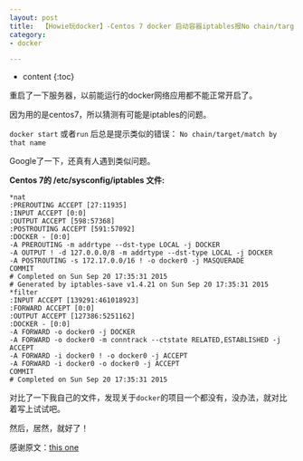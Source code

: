 ```yaml
---
layout: post
title:  【Howie玩docker】-Centos 7 docker 启动容器iptables报No chain/target/match by that name
category: 
- docker  

---
```


* content
{:toc}

重启了一下服务器，以前能运行的docker网络应用都不能正常开启了。

因为用的是centos7，所以猜测有可能是iptables的问题。

`docker start` 或者`run` 后总是提示类似的错误：
`No chain/target/match by that name`

Google了一下，还真有人遇到类似问题。

**Centos 7的 /etc/sysconfig/iptables 文件:**

	
	*nat
	:PREROUTING ACCEPT [27:11935]
	:INPUT ACCEPT [0:0]
	:OUTPUT ACCEPT [598:57368]
	:POSTROUTING ACCEPT [591:57092]
	:DOCKER - [0:0]
	-A PREROUTING -m addrtype --dst-type LOCAL -j DOCKER
	-A OUTPUT ! -d 127.0.0.0/8 -m addrtype --dst-type LOCAL -j DOCKER
	-A POSTROUTING -s 172.17.0.0/16 ! -o docker0 -j MASQUERADE
	COMMIT  
	# Completed on Sun Sep 20 17:35:31 2015
	# Generated by iptables-save v1.4.21 on Sun Sep 20 17:35:31 2015
	*filter
	:INPUT ACCEPT [139291:461018923]
	:FORWARD ACCEPT [0:0]
	:OUTPUT ACCEPT [127386:5251162]
	:DOCKER - [0:0]
	-A FORWARD -o docker0 -j DOCKER
	-A FORWARD -o docker0 -m conntrack --ctstate RELATED,ESTABLISHED -j ACCEPT
	-A FORWARD -i docker0 ! -o docker0 -j ACCEPT
	-A FORWARD -i docker0 -o docker0 -j ACCEPT
	COMMIT  
	# Completed on Sun Sep 20 17:35:31 2015


对比了一下我自己的文件，发现关于`docker`的项目一个都没有，没办法，就对比着写上试试吧。

然后，居然，就好了！

感谢原文：[this one](http://www.lxy520.net/2015/09/24/centos-7-docker-qi-dong-bao/)
